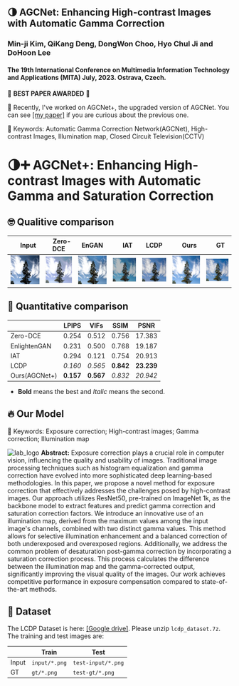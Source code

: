 ## 🌗 AGCNet: Enhancing High-contrast Images with Automatic Gamma Correction
### Min-ji Kim, QiKang Deng, DongWon Choo, Hyo Chul Ji and DoHoon Lee
#### The 19th International Conference on Multimedia Information Technology and Applications (MITA) July, 2023. Ostrava, Czech.

🤩 **BEST PAPER AWARDED** 💝

📃 Recently, I've worked on AGCNet+, the upgraded version of AGCNet. You can see [[my paper]](https://drive.google.com/file/d/1TKBZMFVfVYMIqAbaSJAm_g2ksuqNQff4/view?usp=sharing) if you are curious about the previous one.

🔑 Keywords: Automatic Gamma Correction Network(AGCNet), High-contrast Images, Illumination map, Closed Circuit Television(CCTV)

# 🌗➕ AGCNet+: Enhancing High-contrast Images with Automatic Gamma and Saturation Correction

## 🤓 Qualitive comparison
|　Input　|　Zero-DCE　|EnGAN|　IAT　|LCDP|　**Ours**　|　GT　|
|---|---|---|---|---|---|---|
|![107_input](./outputs/107_input.png)|![107_zero](./outputs/107_zero.png)|![107_engan](./outputs/107_engan.png)|![107_iat](./outputs/107_iat.png)|![107_lcdp](./outputs/107_lcdp.png)|![107_ours](./outputs/107_ours.png)|![107_gt](./outputs/107_gt.png)|

## 📐 Quantitative comparison

|               | LPIPS   | VIFs    | SSIM    | PSNR     |
| ------------- | ------- | ------- | ------- | -------- |
| Zero-DCE      | 0.254   | 0.512   | 0.756   | 17.383   |
| EnlightenGAN  | 0.231   | 0.500   | 0.768   | 19.187   |
| IAT           | 0.294   | 0.121   | 0.754   | 20.913   |
| LCDP          | *0.160*   | *0.565*   |**0.842**|**23.239**|
| Ours(AGCNet+) |**0.157**|**0.567**| *0.832*   | *20.942*   |
* **Bold** means the best and *Italic* means the second.

## 🔥 Our Model

🔑 Keywords: Exposure correction; High-contrast images; Gamma correction; Illumination map 

![lab_logo](./model_architecture.png)
**Abstract:** 
Exposure correction plays a crucial role in computer vision, influencing the quality and usability of images. Traditional image processing techniques such as histogram equalization and gamma correction have evolved into more sophisticated deep learning-based methodologies. In this paper, we propose a novel method for exposure correction that effectively addresses the challenges posed by high-contrast images. Our approach utilizes ResNet50, pre-trained on ImageNet 1k, as the backbone model to extract features and predict gamma correction and saturation correction factors. We introduce an innovative use of an illumination map, derived from the maximum values among the input image's channels, combined with two distinct gamma values. This method allows for selective illumination enhancement and a balanced correction of both underexposed and overexposed regions. Additionally, we address the common problem of desaturation post-gamma correction by incorporating a saturation correction process. This process calculates the difference between the illumination map and the gamma-corrected output, significantly improving the visual quality of the images. Our work achieves competitive performance in exposure compensation compared to state-of-the-art methods.

## 📂 Dataset

The LCDP Dataset is here: [[Google drive]](https://drive.google.com/drive/folders/10Reaq-N0DiZiFpSrZ8j5g3g0EJes4JiS?usp=sharing). Please unzip `lcdp_dataset.7z`. The training and test images are:

|       | Train         | Test               |
| ----- | ------------- | ------------------ |
| Input | `input/*.png` | `test-input/*.png` |
| GT    | `gt/*.png`    | `test-gt/*.png`    |

